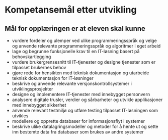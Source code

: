# Kompetansemål etter utvikling
## Mål for opplæringen er at eleven skal kunne

- vurdere fordeler og ulemper ved ulike programmeringsspråk og velge og anvende relevante programmeringsspråk og algoritmer i eget arbeid
- lage og begrunne funksjonelle krav til en IT-løsning basert på behovskartlegging
- vurdere brukergrensesnitt til IT-tjenester og designe tjenester som er tilpasset brukernes behov
- gjøre rede for hensikten med teknisk dokumentasjon og utarbeide teknisk dokumentasjon for IT-løsninger
- beskrive og anvende relevante versjonskontrollsystemer i utviklingsprosjekter
- designe og implementere IT-tjenester med innebygget personvern
- analysere digitale trusler, verdier og sårbarheter og utvikle applikasjoner med innebygget sikkerhet
- anvende relevant testmiljø og utføre testing tilpasset IT-løsningen som utvikles
- modellere og opprette databaser for informasjonsflyt i systemer
- beskrive ulike datalagringsmodeller og metoder for å hente ut og sette inn bestemte data fra databaser som brukes av andre systemer
